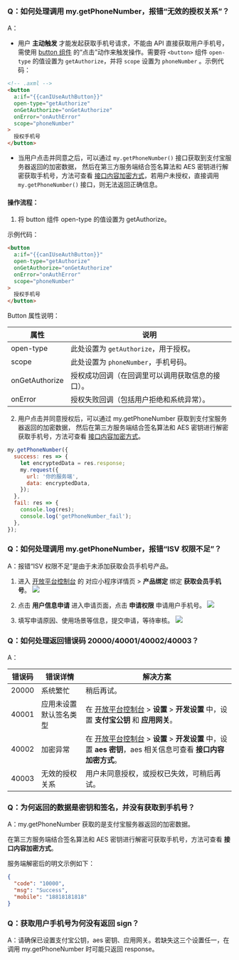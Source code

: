 ### Q：如何处理调用 my.getPhoneNumber，报错“无效的授权关系”？

A：

- 用户 **主动触发** 才能发起获取手机号请求，不能由 API 直接获取用户手机号，需使用 [button 组件](https://opendocs.alipay.com/mini/component/button) 的“点击”动作来触发操作。需要将 `<button>` 组件 `open-type` 的值设置为 `getAuthorize`，并将 `scope` 设置为 `phoneNumber` 。示例代码：

```html
<!-- .axml -->
<button
  a:if="{{canIUseAuthButton}}"
  open-type="getAuthorize"
  onGetAuthorize="onGetAuthorize"
  onError="onAuthError"
  scope="phoneNumber"
>
  授权手机号
</button>
```

- 当用户点击并同意之后，可以通过 `my.getPhoneNumber()` 接口获取到支付宝服务器返回的加密数据， 然后在第三方服务端结合签名算法和 AES 密钥进行解密获取手机号，方法可查看 [接口内容加密方式](https://opendocs.alipay.com/common/02mse3)，若用户未授权，直接调用 `my.getPhoneNumber()` 接口，则无法返回正确信息。

#### 操作流程：

1. 将 button 组件 open-type 的值设置为 getAuthorize。

示例代码：

```html
<button
  a:if="{{canIUseAuthButton}}"
  open-type="getAuthorize"
  onGetAuthorize="onGetAuthorize"
  onError="onAuthError"
  scope="phoneNumber"
>
  授权手机号
</button>
```

Button 属性说明：

| **属性**       | **说明**                                         |
| -------------- | ------------------------------------------------ |
| open-type      | 此处设置为 `getAuthorize`，用于授权。            |
| scope          | 此处设置为 `phoneNumber`，手机号码。             |
| onGetAuthorize | 授权成功回调（在回调里可以调用获取信息的接口）。 |
| onError        | 授权失败回调（包括用户拒绝和系统异常）。         |

2. 用户点击并同意授权后，可以通过 my.getPhoneNumber 获取到支付宝服务器返回的加密数据， 然后在第三方服务端结合签名算法和 AES 密钥进行解密获取手机号，方法可查看 [接口内容加密方式](https://opendocs.alipay.com/common/02mse3)。

```javascript
my.getPhoneNumber({
  success: res => {
    let encryptedData = res.response;
    my.request({
      url: '你的服务端',
      data: encryptedData,
    });
  },
  fail: res => {
    console.log(res);
    console.log('getPhoneNumber_fail');
  },
});
```

### Q：如何处理调用 my.getPhoneNumber，报错“ISV 权限不足”？

A：报错“ISV 权限不足”是由于未添加获取会员手机号产品。

1. 进入 [开放平台控制台](https://open.alipay.com/develop/manage) 的 对应小程序详情页 > **产品绑定** 绑定 **获取会员手机号**。
![](https://cdn.nlark.com/yuque/0/2022/png/179989/1661931956108-d30527bc-ad74-4fc9-80ac-1b67c0a7e811.png)

2. 点击 **用户信息申请** 进入申请页面，点击 **申请权限** 申请用户手机号。
![](https://cdn.nlark.com/yuque/0/2022/png/179989/1661932190662-fdbdbe98-1a22-4c10-9afe-57fe87ca7a61.png)

3. 填写申请原因、使用场景等信息，提交申请，等待审核。
![](https://cdn.nlark.com/yuque/0/2022/png/179989/1660273140099-5e0209d3-7ee4-427a-b3f0-62bc006e309b.png?x-oss-process=image%2Fresize%2Cw_998)

### Q：如何处理返回错误码 20000/40001/40002/40003？

A：

| **错误码** | **错误详情** | **解决方案** |
| --- | --- | --- |
| 20000 | 系统繁忙 | 稍后再试。 |
| 40001 | 应用未设置默认签名类型 | 在 [开放平台控制台](https://openhome.alipay.com/dev/workspace) > **设置** > **开发设置** 中，设置 **支付宝公钥** 和 **应用网关**。 |
| 40002 | 加密异常 | 在 [开放平台控制台](https://openhome.alipay.com/dev/workspace) > **设置** > **开发设置** 中，设置 **aes 密钥**，aes 相关信息可查看 **接口内容加密方式**。 |
| 40003 | 无效的授权关系 | 用户未同意授权，或授权已失效，可稍后再试。 |

### Q：为何返回的数据是密钥和签名，并没有获取到手机号？

A：my.getPhoneNumber 获取的是支付宝服务器返回的加密数据。

在第三方服务端结合签名算法和 AES 密钥进行解密可获取手机号，方法可查看 **接口内容加密方式**。

服务端解密后的明文示例如下：

```json
{
  "code": "10000",
  "msg": "Success",
  "mobile": "18818181818"
}
```

### Q：获取用户手机号为何没有返回 sign？

A：请确保已设置支付宝公钥，aes 密钥、应用网关。若缺失这三个设置任一，在调用 my.getPhoneNumber 时可能只返回 response。
